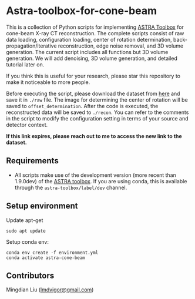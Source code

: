 # Astra-toolbox-for-cone-beam
This is a collection of Python scripts for implementing [ASTRA Toolbox](https://github.com/astra-toolbox/astra-toolbox) 
for cone-beam X-ray CT reconstruction. The complete scripts consist of raw data loading, configuration loading, center 
of rotation determination, back-propagation/iterative reconstruction, edge noise removal, and 3D volume generation. The 
current script includes all functions but 3D volume generation. We will add denoising, 3D volume generation, and 
detailed tutorial later on.

If you think this is useful for your research, please star this repository to make it noticeable to more people.

Before executing the script, please download the dataset from [here](https://drive.google.com/file/d/1MB4gLI_lRbVqmQA0ofnqwM9qFJ1joQwE/view) 
and save it in `./raw` file. The image for determining the center of rotation will be saved to `offset_determination`.
After the code is executed, the reconstructed data will be saved to `./recon`. You can refer to the comments in the 
script to modify the configuration setting in terms of your source and detector context.

**If this link expires, please reach out to me to access the new link to the dataset.**


## Requirements

* All scripts make use of the development version (more recent than 1.9.0dev) of the [ASTRA toolbox](https://www.astra-toolbox.com/). If you are using conda, this is available through the `astra-toolbox/label/dev` channel.

## Setup environment

Update apt-get

```shell
sudo apt update
```

Setup conda env:
```shell
conda env create -f environment.yml
conda activate astra-cone-beam
```

## Contributors

Mingdian Liu (lmdvigor@gmail.com)
